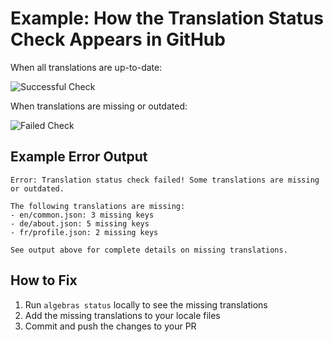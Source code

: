 # Example: How the Translation Status Check Appears in GitHub

When all translations are up-to-date:

![Successful Check](https://via.placeholder.com/800x100/009900/FFFFFF?text=✓+Translation+Status+Check+Passed)

When translations are missing or outdated:

![Failed Check](https://via.placeholder.com/800x400/990000/FFFFFF?text=✗+Translation+Status+Check+Failed)

## Example Error Output

```
Error: Translation status check failed! Some translations are missing or outdated.

The following translations are missing:
- en/common.json: 3 missing keys
- de/about.json: 5 missing keys
- fr/profile.json: 2 missing keys

See output above for complete details on missing translations.
```

## How to Fix

1. Run `algebras status` locally to see the missing translations
2. Add the missing translations to your locale files
3. Commit and push the changes to your PR 